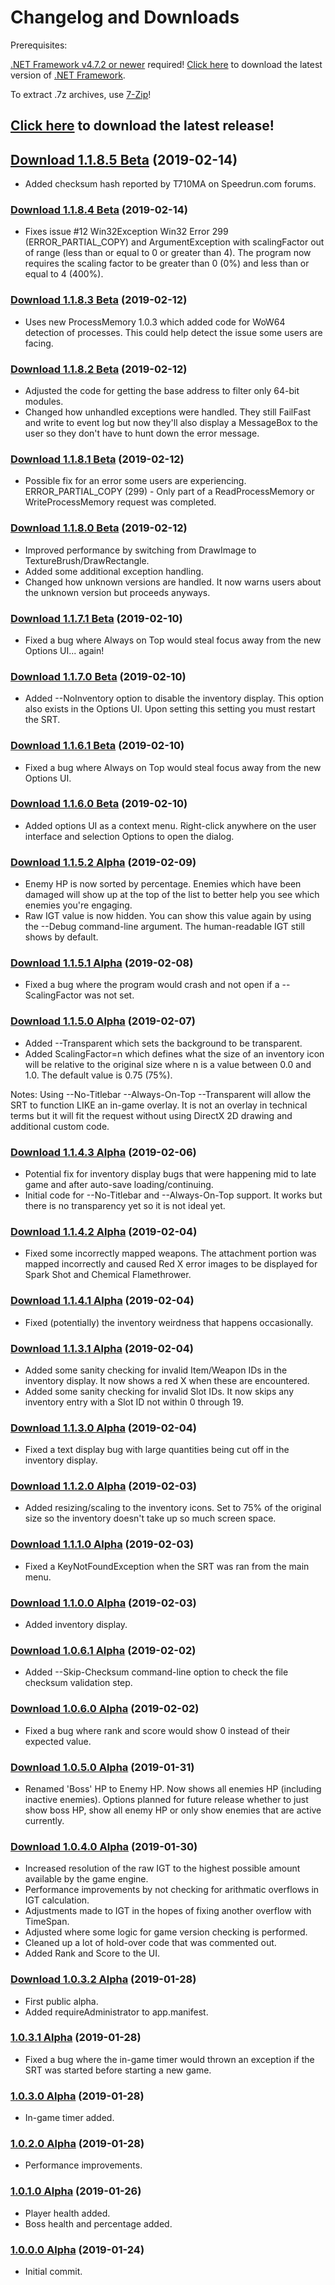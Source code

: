 # Changelog and Downloads

Prerequisites:

[.NET Framework v4.7.2 or newer](https://dotnet.microsoft.com/download/dotnet-framework-runtime) required!
[Click here](https://dotnet.microsoft.com/download/dotnet-framework-runtime) to download the latest version of [.NET Framework](https://dotnet.microsoft.com/download/dotnet-framework-runtime).

To extract .7z archives, use [7-Zip](https://www.7-zip.org/)!

## [Click here](http://dudley.gg/squirrelies/re2/latest.7z) to download the latest release!

## [Download 1.1.8.5 Beta](http://dudley.gg/squirrelies/re2/RE2REmakeSRT-1185-Beta-Signed-Release.7z) (2019-02-14)
* Added checksum hash reported by T710MA on Speedrun.com forums.

### [Download 1.1.8.4 Beta](http://dudley.gg/squirrelies/re2/RE2REmakeSRT-1184-Beta-Signed-Release.7z) (2019-02-14)
* Fixes issue #12 Win32Exception Win32 Error 299 (ERROR_PARTIAL_COPY) and ArgumentException with scalingFactor out of range (less than or equal to 0 or greater than 4). The program now requires the scaling factor to be greater than 0 (0%) and less than or equal to 4 (400%).

### [Download 1.1.8.3 Beta](http://dudley.gg/squirrelies/re2/RE2REmakeSRT-1183-Beta-Signed-Release.7z) (2019-02-12)
* Uses new ProcessMemory 1.0.3 which added code for WoW64 detection of processes. This could help detect the issue some users are facing.

### [Download 1.1.8.2 Beta](http://dudley.gg/squirrelies/re2/RE2REmakeSRT-1182-Beta-Signed-Release.7z) (2019-02-12)
* Adjusted the code for getting the base address to filter only 64-bit modules.
* Changed how unhandled exceptions were handled. They still FailFast and write to event log but now they'll also display a MessageBox to the user so they don't have to hunt down the error message.

### [Download 1.1.8.1 Beta](http://dudley.gg/squirrelies/re2/RE2REmakeSRT-1181-Beta-Signed-Release.7z) (2019-02-12)
* Possible fix for an error some users are experiencing. ERROR_PARTIAL_COPY (299) - Only part of a ReadProcessMemory or WriteProcessMemory request was completed.

### [Download 1.1.8.0 Beta](http://dudley.gg/squirrelies/re2/RE2REmakeSRT-1180-Beta-Signed-Release.7z) (2019-02-12)
* Improved performance by switching from DrawImage to TextureBrush/DrawRectangle.
* Added some additional exception handling.
* Changed how unknown versions are handled. It now warns users about the unknown version but proceeds anyways.

### [Download 1.1.7.1 Beta](http://dudley.gg/squirrelies/re2/RE2REmakeSRT-1171-Beta-Signed-Release.7z) (2019-02-10)
* Fixed a bug where Always on Top would steal focus away from the new Options UI... again!

### [Download 1.1.7.0 Beta](http://dudley.gg/squirrelies/re2/RE2REmakeSRT-1170-Beta-Signed-Release.7z) (2019-02-10)
* Added --NoInventory option to disable the inventory display. This option also exists in the Options UI. Upon setting this setting you must restart the SRT.

### [Download 1.1.6.1 Beta](http://dudley.gg/squirrelies/re2/RE2REmakeSRT-1161-Beta-Signed-Release.7z) (2019-02-10)
* Fixed a bug where Always on Top would steal focus away from the new Options UI.

### [Download 1.1.6.0 Beta](http://dudley.gg/squirrelies/re2/RE2REmakeSRT-1160-Beta-Signed-Release.7z) (2019-02-10)
* Added options UI as a context menu. Right-click anywhere on the user interface and selection Options to open the dialog.

### [Download 1.1.5.2 Alpha](http://dudley.gg/squirrelies/re2/RE2REmakeSRT-1152-Alpha-Signed-Release.7z) (2019-02-09)
* Enemy HP is now sorted by percentage. Enemies which have been damaged will show up at the top of the list to better help you see which enemies you're engaging.
* Raw IGT value is now hidden. You can show this value again by using the --Debug command-line argument. The human-readable IGT still shows by default.

### [Download 1.1.5.1 Alpha](http://dudley.gg/squirrelies/re2/RE2REmakeSRT-1151-Alpha-Signed-Release.7z) (2019-02-08)
* Fixed a bug where the program would crash and not open if a --ScalingFactor was not set.

### [Download 1.1.5.0 Alpha](http://dudley.gg/squirrelies/re2/RE2REmakeSRT-1150-Alpha-Signed-Release.7z) (2019-02-07)
* Added --Transparent which sets the background to be transparent.
* Added ScalingFactor=n which defines what the size of an inventory icon will be relative to the original size where n is a value between 0.0 and 1.0. The default value is 0.75 (75%).

Notes: Using --No-Titlebar --Always-On-Top --Transparent will allow the SRT to function LIKE an in-game overlay. It is not an overlay in technical terms but it will fit the request without using DirectX 2D drawing and additional custom code.

### [Download 1.1.4.3 Alpha](http://dudley.gg/squirrelies/re2/RE2REmakeSRT-1143-Alpha-Signed-Release.7z) (2019-02-06)
* Potential fix for inventory display bugs that were happening mid to late game and after auto-save loading/continuing.
* Initial code for --No-Titlebar and --Always-On-Top support. It works but there is no transparency yet so it is not ideal yet.

### [Download 1.1.4.2 Alpha](http://dudley.gg/squirrelies/re2/RE2REmakeSRT-1142-Alpha-Signed-Release.7z) (2019-02-04)
* Fixed some incorrectly mapped weapons. The attachment portion was mapped incorrectly and caused Red X error images to be displayed for Spark Shot and Chemical Flamethrower.

### [Download 1.1.4.1 Alpha](http://dudley.gg/squirrelies/re2/RE2REmakeSRT-1141-Alpha-Signed-Release.7z) (2019-02-04)
* Fixed (potentially) the inventory weirdness that happens occasionally.

### [Download 1.1.3.1 Alpha](http://dudley.gg/squirrelies/re2/RE2REmakeSRT-1131-Alpha-Signed-Release.7z) (2019-02-04)
* Added some sanity checking for invalid Item/Weapon IDs in the inventory display. It now shows a red X when these are encountered.
* Added some sanity checking for invalid Slot IDs. It now skips any inventory entry with a Slot ID not within 0 through 19.

### [Download 1.1.3.0 Alpha](http://dudley.gg/squirrelies/re2/RE2REmakeSRT-1130-Alpha-Signed-Release.7z) (2019-02-04)
* Fixed a text display bug with large quantities being cut off in the inventory display.

### [Download 1.1.2.0 Alpha](http://dudley.gg/squirrelies/re2/RE2REmakeSRT-1120-Alpha-Signed-Release.7z) (2019-02-03)
* Added resizing/scaling to the inventory icons. Set to 75% of the original size so the inventory doesn't take up so much screen space.

### [Download 1.1.1.0 Alpha](http://dudley.gg/squirrelies/re2/RE2REmakeSRT-1110-Alpha-Signed-Release.7z) (2019-02-03)
* Fixed a KeyNotFoundException when the SRT was ran from the main menu.

### [Download 1.1.0.0 Alpha](http://dudley.gg/squirrelies/re2/RE2REmakeSRT-1100-Alpha-Signed-Release.7z) (2019-02-03)
* Added inventory display.

### [Download 1.0.6.1 Alpha](http://dudley.gg/squirrelies/re2/RE2REmakeSRT-1061-Alpha-Signed-Release.7z) (2019-02-02)
* Added --Skip-Checksum command-line option to check the file checksum validation step.

### [Download 1.0.6.0 Alpha](http://dudley.gg/squirrelies/re2/RE2REmakeSRT-1060-Alpha-Signed-Release.7z) (2019-02-02)
* Fixed a bug where rank and score would show 0 instead of their expected value.

### [Download 1.0.5.0 Alpha](http://dudley.gg/squirrelies/re2/RE2REmakeSRT-1050-Alpha-Signed-Release.7z) (2019-01-31)
* Renamed 'Boss' HP to Enemy HP. Now shows all enemies HP (including inactive enemies). Options planned for future release whether to just show boss HP, show all enemy HP or only show enemies that are active currently.

### [Download 1.0.4.0 Alpha](http://dudley.gg/squirrelies/re2/RE2REmakeSRT-1040-Alpha-Signed-Release.7z) (2019-01-30)
* Increased resolution of the raw IGT to the highest possible amount available by the game engine.
* Performance improvements by not checking for arithmatic overflows in IGT calculation.
* Adjustments made to IGT in the hopes of fixing another overflow with TimeSpan.
* Adjusted where some logic for game version checking is performed.
* Cleaned up a lot of hold-over code that was commented out.
* Added Rank and Score to the UI.

### [Download 1.0.3.2 Alpha](http://dudley.gg/squirrelies/re2/RE2REmakeSRT-1032-Alpha-Signed-Release.7z) (2019-01-28)
* First public alpha.
* Added requireAdministrator to app.manifest.

### [1.0.3.1 Alpha](about:blank) (2019-01-28)
* Fixed a bug where the in-game timer would thrown an exception if the SRT was started before starting a new game.

### [1.0.3.0 Alpha](about:blank) (2019-01-28)
* In-game timer added.

### [1.0.2.0 Alpha](about:blank) (2019-01-28)
* Performance improvements.

### [1.0.1.0 Alpha](about:blank) (2019-01-26)
* Player health added.
* Boss health and percentage added.

### [1.0.0.0 Alpha](about:blank) (2019-01-24)
* Initial commit.
